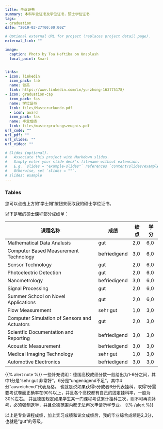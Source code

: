```yaml
---
title: 毕业证书
summary: 本科毕业证书及学位证书，硕士学位证书
tags:
- graduation
date: "2019-03-27T00:00:00Z"

# Optional external URL for project (replaces project detail page).
external_link: ""

image:
  caption: Photo by Toa Heftiba on Unsplash
  focal_point: Smart


links:
- icon: linkedin
  icon_pack: fab
  name: 领英
  link: https://www.linkedin.com/in/yu-zhong-163775178/
- icon: graduation-cap
  icon_pack: fas
  name: 学位证书
  link: files/Masterurkunde.pdf
  - icon: award
  icon_pack: fas
  name: 毕业成绩
  link: files/masterprufungszeugnis.pdf
url_code: ""
url_pdf: ""
url_slides: ""
url_video: ""

# Slides (optional).
#   Associate this project with Markdown slides.
#   Simply enter your slide deck's filename without extension.
#   E.g. `slides = "example-slides"` references `content/slides/example-slides.md`.
#   Otherwise, set `slides = ""`.
# slides: example
---
```



### Tables

您可以点击上方的'学士帽'按钮来获取我的硕士学位证书。

以下是我的硕士课程部分成绩单：

|  课程名称  |  成绩  |  绩点  |  学分  |
| ------------- | ----------- | ------ | ------ |
| Mathematical Data Analusis  | gut | 2,0 | 6,0 |
| Computer Based Measurement Technology  | befriedigend | 3,0 | 6,0 |
| Sensor Technology | gut | 2,0 | 6,0 |
| Photoelectric Detection | gut | 2,0 | 6,0 |
| Nanometrology | befriedigend | 3,0 | 6,0 |
| Signal Processing | gut | 2,0 | 6,0 |
| Summer School on Novel Applications | gut | 2,0 | 6,0 |
| Flow Measurement | sehr gut | 1,0 | 3,0 |
| Computer Simulation of Sensors and Actuators | gut | 2,0 | 3,0 |
| Scientfic Documentation and Reporting | befriedigend | 3,0 | 3,0 |
| Acoustic Measurement | befriedigend | 3,0 | 3,0 |
| Medical Imaging Technology | sehr gut | 1,0 | 3,0 |
| Automotive Electronics | befriedigend | 3,0 | 3,0 |

{{% alert note %}}
一些补充说明：德国高校成绩分数一般给出为1-6分之间，其中1分是“sehr gut 非常好”，6分是“ungenügend不足”，其中4分“ausreichend”代表及格。
也就是说如果获得5分或者6分代表挂科，取得1分需要考试卷面正确率在90%以上，并且各个高校都有自己的固定挂科率，一般为30%左右。
并且德国规定如果学生某一门课程考试累计挂科三次，则不可再次补考，必须强制退学，并且全德范围内都无法再次申请所学专业。
{{% /alert %}}

以上是专业课程成绩，加上实习成绩和论文成绩后，我的毕业综合成绩是2,3分，也就是“gut”的等级。